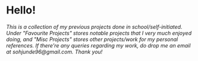 # Hello!
###### This is a collection of my previous projects done in school/self-initiated. Under "Favourite Projects" stores notable projects that I very much enjoyed doing, and "Misc Projects" stores other projects/work for my personal references. If there're any queries regarding my work, do drop me an email at _sohjunde96@gmail.com_. Thank you!
